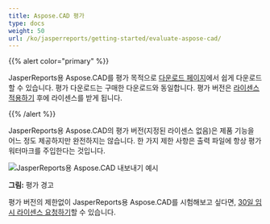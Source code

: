 ```yaml
---
title: Aspose.CAD 평가
type: docs
weight: 50
url: /ko/jasperreports/getting-started/evaluate-aspose-cad/
---
```


{{% alert color="primary" %}}

JasperReports용 Aspose.CAD를 평가 목적으로 [다운로드 페이지](https://downloads.aspose.com/cad/jasperreports)에서 쉽게 다운로드 할 수 있습니다. 평가 다운로드는 구매한 다운로드와 동일합니다. 평가 버전은 [라이센스 적용하기](/ko/cad/jasperreports/licensing/) 후에 라이센스를 받게 됩니다.

{{% /alert %}}

JasperReports용 Aspose.CAD의 평가 버전(지정된 라이센스 없음)은 제품 기능을 어느 정도 제공하지만 완전하지는 않습니다. 한 가지 제한 사항은 출력 파일에 항상 평가 워터마크를 주입한다는 것입니다.

![JasperReports용 Aspose.CAD 내보내기 예시](/cad/_assets/jasper/AreaChartReport.jpg)

**그림:** 평가 경고

평가 버전의 제한없이 JasperReports용 Aspose.CAD를 시험해보고 싶다면, [30일 임시 라이센스 요청하기](https://purchase.aspose.com/temporary-license)할 수 있습니다.
